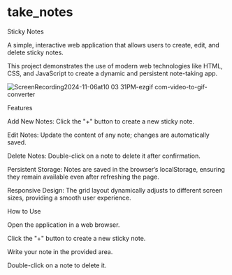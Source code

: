 # take_notes

Sticky Notes

A simple, interactive web application that allows users to create, edit, and delete sticky notes. 

This project demonstrates the use of modern web technologies like HTML, CSS, and JavaScript to create a dynamic and persistent note-taking app.


![ScreenRecording2024-11-06at10 03 31PM-ezgif com-video-to-gif-converter](https://github.com/user-attachments/assets/02572798-7331-42ea-8fd1-94a847a782f8)



Features


Add New Notes: Click the "+" button to create a new sticky note.

Edit Notes: Update the content of any note; changes are automatically saved.

Delete Notes: Double-click on a note to delete it after confirmation.

Persistent Storage: Notes are saved in the browser’s localStorage, ensuring they remain available even after refreshing the page.

Responsive Design: The grid layout dynamically adjusts to different screen sizes, providing a smooth user experience.



How to Use


Open the application in a web browser.

Click the "+" button to create a new sticky note.

Write your note in the provided area.

Double-click on a note to delete it.


